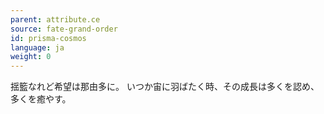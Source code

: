 ```yaml
---
parent: attribute.ce
source: fate-grand-order
id: prisma-cosmos
language: ja
weight: 0
---
```


揺籃なれど希望は那由多に。
いつか宙に羽ばたく時、その成長は多くを認め、多くを癒やす。
